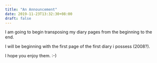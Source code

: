 ```yaml
---
title: "An Announcement"
date: 2019-11-23T13:32:30+08:00
draft: false
---
```


I am going to begin transposing my diary pages from the beginning to the end.

I will be beginning with the first page of the first diary i possess (2008?).

I hope you enjoy them. :-)
